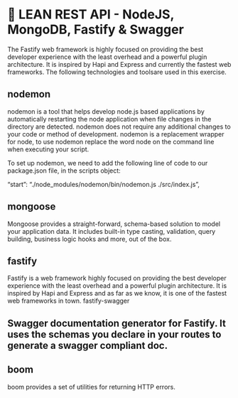 # 🚀 LEAN REST API - NodeJS, MongoDB, Fastify & Swagger

The Fastify web framework is highly focused on providing the best developer experience with the least overhead and a powerful plugin architecture. It is inspired by Hapi and Express and currently the fastest web frameworks. The following technologies and toolsare used in this exercise.

## nodemon

nodemon is a tool that helps develop node.js based applications by automatically restarting the node application when file changes in the directory are detected.
nodemon does not require any additional changes to your code or method of development. nodemon is a replacement wrapper for node, to use nodemon replace the word node on the command line when executing your script.

To set up nodemon, we need to add the following line of code to our package.json file, in the scripts object:

“start”: “./node_modules/nodemon/bin/nodemon.js ./src/index.js”,


## mongoose

Mongoose provides a straight-forward, schema-based solution to model your application data. It includes built-in type casting, validation, query building, business logic hooks and more, out of the box.


## fastify

Fastify is a web framework highly focused on providing the best developer experience with the least overhead and a powerful plugin architecture. It is inspired by Hapi and Express and as far as we know, it is one of the fastest web frameworks in town.
fastify-swagger

## Swagger documentation generator for Fastify. It uses the schemas you declare in your routes to generate a swagger compliant doc.


## boom

boom provides a set of utilities for returning HTTP errors.